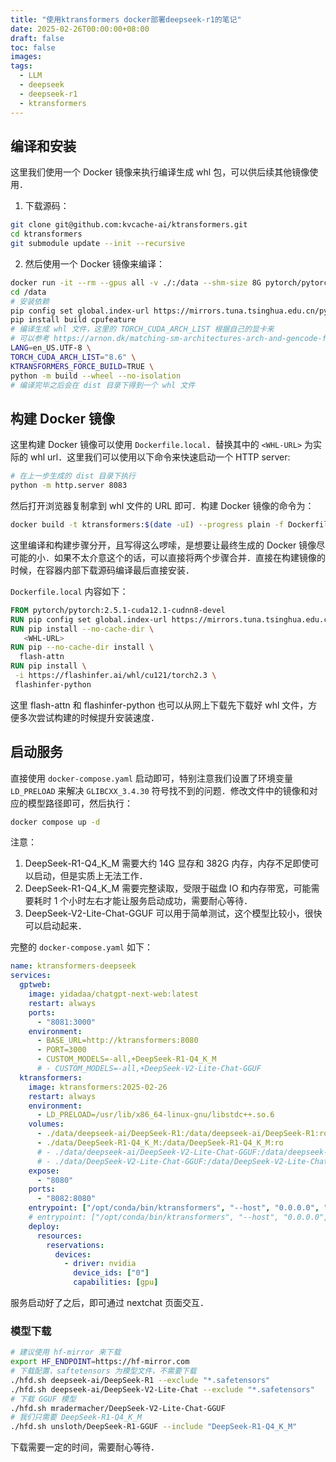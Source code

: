 ```yaml
---
title: "使用ktransformers docker部署deepseek-r1的笔记"
date: 2025-02-26T00:00:00+08:00
draft: false
toc: false
images:
tags:
  - LLM
  - deepseek
  - deepseek-r1
  - ktransformers
---
```


## 编译和安装

这里我们使用一个 Docker 镜像来执行编译生成 whl 包，可以供后续其他镜像使用．

1. 下载源码：

```bash
git clone git@github.com:kvcache-ai/ktransformers.git
cd ktransformers
git submodule update --init --recursive
```

2. 然后使用一个 Docker 镜像来编译：

```bash
docker run -it --rm --gpus all -v ./:/data --shm-size 8G pytorch/pytorch:2.5.1-cuda12.1-cudnn8-devel bash
cd /data
# 安装依赖
pip config set global.index-url https://mirrors.tuna.tsinghua.edu.cn/pypi/web/simple
pip install build cpufeature
# 编译生成 whl 文件，这里的 TORCH_CUDA_ARCH_LIST 根据自己的显卡来
# 可以参考 https://arnon.dk/matching-sm-architectures-arch-and-gencode-for-various-nvidia-cards 来确定
LANG=en_US.UTF-8 \
TORCH_CUDA_ARCH_LIST="8.6" \
KTRANSFORMERS_FORCE_BUILD=TRUE \
python -m build --wheel --no-isolation
# 编译完毕之后会在 dist 目录下得到一个 whl 文件
```

## 构建 Docker 镜像

这里构建 Docker 镜像可以使用 `Dockerfile.local`．替换其中的 `<WHL-URL>` 为实际的 whl url．这里我们可以使用以下命令来快速启动一个 HTTP server:

```bash
# 在上一步生成的 dist 目录下执行
python -m http.server 8083
```

然后打开浏览器复制拿到 whl 文件的 URL 即可．构建 Docker 镜像的命令为：

```bash
docker build -t ktransformers:$(date -uI) --progress plain -f Dockerfile.local .
```

这里编译和构建步骤分开，且写得这么啰嗦，是想要让最终生成的 Docker 镜像尽可能的小．如果不太介意这个的话，可以直接将两个步骤合并．直接在构建镜像的时候，在容器内部下载源码编译最后直接安装．

`Dockerfile.local` 内容如下：

```dockerfile
FROM pytorch/pytorch:2.5.1-cuda12.1-cudnn8-devel
RUN pip config set global.index-url https://mirrors.tuna.tsinghua.edu.cn/pypi/web/simple
RUN pip install --no-cache-dir \
   <WHL-URL>
RUN pip --no-cache-dir install \
  flash-attn
RUN pip install \
 -i https://flashinfer.ai/whl/cu121/torch2.3 \
 flashinfer-python
```

这里 flash-attn 和 flashinfer-python 也可以从网上下载先下载好 whl 文件，方便多次尝试构建的时候提升安装速度．

## 启动服务

直接使用 `docker-compose.yaml` 启动即可，特别注意我们设置了环境变量 `LD_PRELOAD` 来解决 `GLIBCXX_3.4.30` 符号找不到的问题．修改文件中的镜像和对应的模型路径即可，然后执行：

```bash
docker compose up -d
```

注意：

1. DeepSeek-R1-Q4_K_M 需要大约 14G 显存和 382G 内存，内存不足即使可以启动，但是实质上无法工作．
2. DeepSeek-R1-Q4_K_M 需要完整读取，受限于磁盘 IO 和内存带宽，可能需要耗时 1 个小时左右才能让服务启动成功，需要耐心等待．
3. DeepSeek-V2-Lite-Chat-GGUF 可以用于简单测试，这个模型比较小，很快可以启动起来．

完整的 `docker-compose.yaml` 如下：

```yaml
name: ktransformers-deepseek
services:
  gptweb:
    image: yidadaa/chatgpt-next-web:latest
    restart: always
    ports:
      - "8081:3000"
    environment:
      - BASE_URL=http://ktransformers:8080
      - PORT=3000
      - CUSTOM_MODELS=-all,+DeepSeek-R1-Q4_K_M
      # - CUSTOM_MODELS=-all,+DeepSeek-V2-Lite-Chat-GGUF
  ktransformers:
    image: ktransformers:2025-02-26
    restart: always
    environment:
      - LD_PRELOAD=/usr/lib/x86_64-linux-gnu/libstdc++.so.6
    volumes:
      - ./data/deepseek-ai/DeepSeek-R1:/data/deepseek-ai/DeepSeek-R1:ro
      - ./data/DeepSeek-R1-Q4_K_M:/data/DeepSeek-R1-Q4_K_M:ro
      # - ./data/deepseek-ai/DeepSeek-V2-Lite-Chat-GGUF:/data/deepseek-ai/DeepSeek-V2-Lite-Chat-GGUF:ro
      # - ./data/DeepSeek-V2-Lite-Chat-GGUF:/data/DeepSeek-V2-Lite-Chat-GGUF:ro
    expose:
      - "8080"
    ports:
      - "8082:8080"
    entrypoint: ["/opt/conda/bin/ktransformers", "--host", "0.0.0.0", "--port", "8080", "--model_path", "/data/deepseek-ai/DeepSeek-R1", "--gguf_path", "/data/DeepSeek-R1-Q4_K_M", "--cpu_infer", "8", "--max_new_tokens", "8192", "--model_name", "DeepSeek-R1-Q4_K_M"]
    # entrypoint: ["/opt/conda/bin/ktransformers", "--host", "0.0.0.0", "--port", "8080", "--model_path", "/data/deepseek-ai/DeepSeek-V2-Lite-Chat", "--gguf_path", "/data/DeepSeek-V2-Lite-Chat-GGUF", "--cpu_infer", "8", "--max_new_tokens", "8192", "--model_name", "DeepSeek-V2-Lite-Chat-GGUF"]
    deploy:
      resources:
        reservations:
          devices:
            - driver: nvidia
              device_ids: ["0"]
              capabilities: [gpu]
```

服务启动好了之后，即可通过 nextchat 页面交互．

### 模型下载

```bash
# 建议使用 hf-mirror 来下载
export HF_ENDPOINT=https://hf-mirror.com
# 下载配置，saftetensors 为模型文件，不需要下载
./hfd.sh deepseek-ai/DeepSeek-R1 --exclude "*.safetensors"
./hfd.sh deepseek-ai/DeepSeek-V2-Lite-Chat --exclude "*.safetensors"
# 下载 GGUF 模型
./hfd.sh mradermacher/DeepSeek-V2-Lite-Chat-GGUF
# 我们只需要 DeepSeek-R1-Q4_K_M
./hfd.sh unsloth/DeepSeek-R1-GGUF --include "DeepSeek-R1-Q4_K_M"
```

下载需要一定的时间，需要耐心等待．
